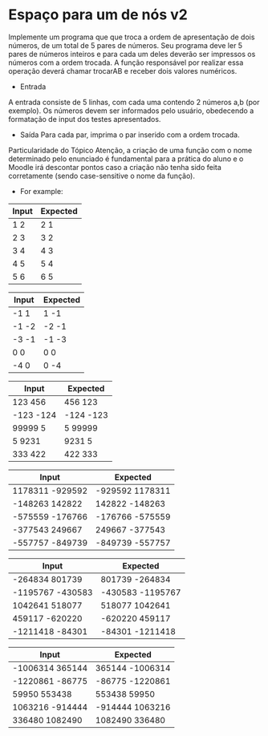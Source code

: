 # Espaço para um de nós v2
Implemente um programa que que troca a ordem de apresentação de dois números, de um total de 5 pares de números. Seu programa deve ler 5 pares de números inteiros e para cada um deles deverão ser impressos os números com a ordem trocada. A função responsável por realizar essa operação deverá chamar trocarAB e receber dois valores numéricos.

* Entrada

A entrada consiste de 5 linhas, com cada uma contendo 2 números a,b  (por exemplo). Os números devem ser informados pelo usuário, obedecendo a formatação de input dos testes apresentados.

* Saída
Para cada par, imprima o par inserido com a ordem trocada.

Particularidade do Tópico
Atenção, a criação de uma função com o nome determinado pelo enunciado é fundamental para a prática do aluno e o Moodle irá descontar pontos caso a criação não tenha sido feita corretamente (sendo case-sensitive o nome da função).



* For example:

Input|Expected
-----|--------
1 2|2 1
2 3|3 2
3 4|4 3
4 5|5 4
5 6 |6 5 

Input|Expected
-----|--------
-1 1|1 -1
-1 -2|-2 -1
-3 -1|-1 -3
0 0|0 0
-4 0 |0 -4 

Input|Expected
-----|--------
123 456|456 123
-123 -124|-124 -123
99999 5|5 99999
5 9231|9231 5
333 422 |422 333 

Input|Expected
-----|--------
1178311 -929592|-929592 1178311
-148263 142822|142822 -148263
-575559 -176766|-176766 -575559
-377543 249667|249667 -377543
-557757 -849739|-849739 -557757 

Input|Expected
-----|--------
-264834 801739|801739 -264834
-1195767 -430583|-430583 -1195767
1042641 518077|518077 1042641
459117 -620220|-620220 459117
-1211418 -84301 |-84301 -1211418 

Input|Expected
-----|--------
-1006314 365144|365144 -1006314
-1220861 -86775|-86775 -1220861
59950 553438|553438 59950
1063216 -914444|-914444 1063216
336480 1082490 |1082490 336480 
